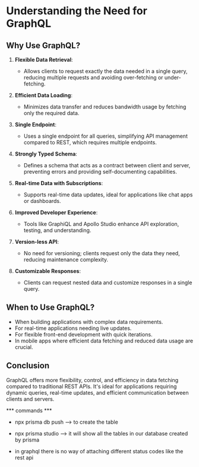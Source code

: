 # Understanding the Need for GraphQL

## Why Use GraphQL?

1. **Flexible Data Retrieval**: 
   - Allows clients to request exactly the data needed in a single query, reducing multiple requests and avoiding over-fetching or under-fetching.

2. **Efficient Data Loading**: 
   - Minimizes data transfer and reduces bandwidth usage by fetching only the required data.

3. **Single Endpoint**: 
   - Uses a single endpoint for all queries, simplifying API management compared to REST, which requires multiple endpoints.

4. **Strongly Typed Schema**: 
   - Defines a schema that acts as a contract between client and server, preventing errors and providing self-documenting capabilities.

5. **Real-time Data with Subscriptions**: 
   - Supports real-time data updates, ideal for applications like chat apps or dashboards.

6. **Improved Developer Experience**: 
   - Tools like GraphiQL and Apollo Studio enhance API exploration, testing, and understanding.

7. **Version-less API**: 
   - No need for versioning; clients request only the data they need, reducing maintenance complexity.

8. **Customizable Responses**: 
   - Clients can request nested data and customize responses in a single query.

## When to Use GraphQL?

- When building applications with complex data requirements.
- For real-time applications needing live updates.
- For flexible front-end development with quick iterations.
- In mobile apps where efficient data fetching and reduced data usage are crucial.

## Conclusion

GraphQL offers more flexibility, control, and efficiency in data fetching compared to traditional REST APIs. It's ideal for applications requiring dynamic queries, real-time updates, and efficient communication between clients and servers.


*** commands *** 
* npx prisma db push --> to create the table
* npx prisma studio --> it will show all the tables in our database created by prisma

* in graphql there is no way of attaching different    status codes like the rest api 